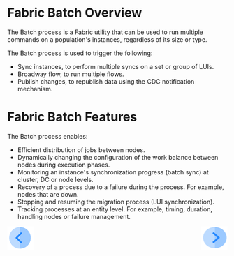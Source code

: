 # **Fabric Batch Overview** 
The Batch process is a Fabric utility that can be used to run multiple commands on a population's instances, regardless of its size or type. 

The Batch process is used to trigger the following:
- Sync instances, to perform multiple syncs on a set or group of LUIs.
- Broadway flow, to run multiple flows.
- Publish changes, to republish data using the CDC notification mechanism.


# **Fabric Batch Features**
The Batch process enables:
- Efficient distribution of jobs between nodes.
- Dynamically changing the configuration of the work balance between nodes during execution phases.
- Monitoring an instance's synchronization progress (batch sync) at cluster, DC or node levels.
- Recovery of a process due to a failure during the process. For example, nodes that are down.
- Stopping and resuming the migration process (LUI synchronization).
- Tracking processes at an entity level. For example, timing, duration, handling nodes or failure management.



[![Previous](/articles/images/Previous.png)](/articles/20_jobs_and_batch_services/06_jobs_configuration.md)[<img align="right" width="60" height="54" src="/articles/images/Next.png">](/articles/20_jobs_and_batch_services/08_batch_process_commands.md)
